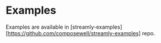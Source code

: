 # Examples

Examples are available in [streamly-examples][https://github.com/composewell/streamly-examples] repo.
